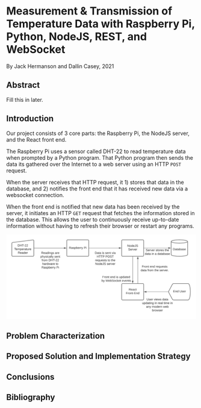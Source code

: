 # Measurement & Transmission of Temperature Data with Raspberry Pi, Python, NodeJS, REST, and WebSocket

By Jack Hermanson and Dallin Casey, 2021

## Abstract

Fill this in later.

## Introduction

Our project consists of 3 core parts: the Raspberry Pi, the NodeJS server, and the React front end. 

The Raspberry Pi uses a sensor called DHT-22 to read temperature data when prompted by a Python program. That Python program then sends the data its gathered over the Internet to a web server using an HTTP `POST` request. 

When the server receives that HTTP request, it 1) stores that data in the database, and 2) notifies the front end that it has received new data via a websocket connection. 

When the front end is notified that new data has been received by the server, it initiates an HTTP `GET` request that fetches the information stored in the database. This allows the user to continuously receive up-to-date information without having to refresh their browser or restart any programs.

![](./overall-diagram.png)

## Problem Characterization

## Proposed Solution and Implementation Strategy

## Conclusions

## Bibliography